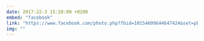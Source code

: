 ```yaml
---
date: 2017-22-3 15:20:09 +0200
embed: "facebook"
link: "https://www.facebook.com/photo.php?fbid=10154609644647424&set=pb.502032423.-2207520000.1491386818.&type=3&theater"
img: ""
---
```


